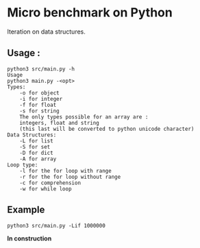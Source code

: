 # Micro benchmark on Python

Iteration on data structures.


## Usage :

```
python3 src/main.py -h
Usage
python3 main.py -<opt>
Types:
	-o for object
	-i for integer
	-f for float
	-s for string
	The only types possible for an array are :
	integers, float and string
	(this last will be converted to python unicode character)
Data Structures:
	-L for list
	-S for set
	-D for dict
	-A for array
Loop type:
	-l for the for loop with range
	-r for the for loop without range
	-c for comprehension
	-w for while loop

```


## Example

```
python3 src/main.py -Lif 1000000
```

**In construction**